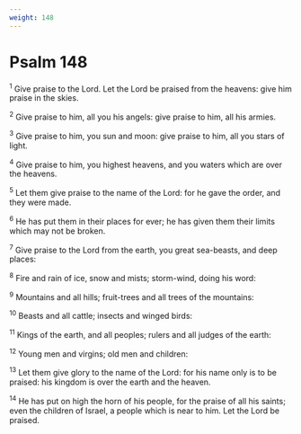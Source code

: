```yaml
---
weight: 148
---
```


# Psalm 148

<sup>1</sup> Give praise to the Lord. Let the Lord be praised from the heavens: give him praise in the skies. 

<sup>2</sup> Give praise to him, all you his angels: give praise to him, all his armies. 

<sup>3</sup> Give praise to him, you sun and moon: give praise to him, all you stars of light. 

<sup>4</sup> Give praise to him, you highest heavens, and you waters which are over the heavens. 

<sup>5</sup> Let them give praise to the name of the Lord: for he gave the order, and they were made. 

<sup>6</sup> He has put them in their places for ever; he has given them their limits which may not be broken. 

<sup>7</sup> Give praise to the Lord from the earth, you great sea-beasts, and deep places: 

<sup>8</sup> Fire and rain of ice, snow and mists; storm-wind, doing his word: 

<sup>9</sup> Mountains and all hills; fruit-trees and all trees of the mountains: 

<sup>10</sup> Beasts and all cattle; insects and winged birds: 

<sup>11</sup> Kings of the earth, and all peoples; rulers and all judges of the earth: 

<sup>12</sup> Young men and virgins; old men and children: 

<sup>13</sup> Let them give glory to the name of the Lord: for his name only is to be praised: his kingdom is over the earth and the heaven. 

<sup>14</sup> He has put on high the horn of his people, for the praise of all his saints; even the children of Israel, a people which is near to him. Let the Lord be praised. 


